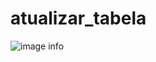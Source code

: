 # atualizar_tabela


![image info]([./pictures/image.png](https://raw.githubusercontent.com/hirios/atualizar_tabela/main/tabela.png))


